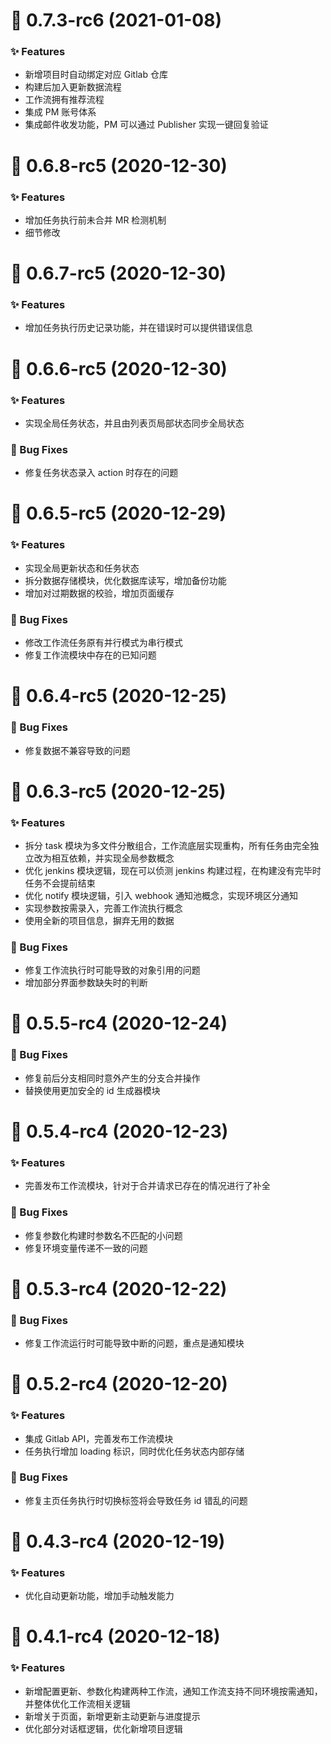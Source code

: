 <!--
 * @Author: Whzcorcd
 * @Date: 2020-12-15 14:43:54
 * @LastEditors: Whzcorcd
 * @LastEditTime: 2021-01-08 17:33:29
 * @Description: file content
-->
# :tada: 0.7.3-rc6 (2021-01-08)

### :sparkles: Features

* 新增项目时自动绑定对应 Gitlab 仓库
* 构建后加入更新数据流程
* 工作流拥有推荐流程
* 集成 PM 账号体系
* 集成邮件收发功能，PM 可以通过 Publisher 实现一键回复验证



# :tada: 0.6.8-rc5 (2020-12-30)

### :sparkles: Features

* 增加任务执行前未合并 MR 检测机制
* 细节修改



# :tada: 0.6.7-rc5 (2020-12-30)

### :sparkles: Features

* 增加任务执行历史记录功能，并在错误时可以提供错误信息



# :tada: 0.6.6-rc5 (2020-12-30)

### :sparkles: Features

* 实现全局任务状态，并且由列表页局部状态同步全局状态

### :bug: Bug Fixes

* 修复任务状态录入 action 时存在的问题



# :tada: 0.6.5-rc5 (2020-12-29)

### :sparkles: Features

* 实现全局更新状态和任务状态
* 拆分数据存储模块，优化数据库读写，增加备份功能
* 增加对过期数据的校验，增加页面缓存

### :bug: Bug Fixes

* 修改工作流任务原有并行模式为串行模式
* 修复工作流模块中存在的已知问题



# :tada: 0.6.4-rc5 (2020-12-25)

### :bug: Bug Fixes

* 修复数据不兼容导致的问题



# :tada: 0.6.3-rc5 (2020-12-25)

### :sparkles: Features

* 拆分 task 模块为多文件分散组合，工作流底层实现重构，所有任务由完全独立改为相互依赖，并实现全局参数概念
* 优化 jenkins 模块逻辑，现在可以侦测 jenkins 构建过程，在构建没有完毕时任务不会提前结束
* 优化 notify 模块逻辑，引入 webhook 通知池概念，实现环境区分通知
* 实现参数按需录入，完善工作流执行概念
* 使用全新的项目信息，摒弃无用的数据

### :bug: Bug Fixes

* 修复工作流执行时可能导致的对象引用的问题
* 增加部分界面参数缺失时的判断



# :tada: 0.5.5-rc4 (2020-12-24)

### :bug: Bug Fixes

* 修复前后分支相同时意外产生的分支合并操作
* 替换使用更加安全的 id 生成器模块



# :tada: 0.5.4-rc4 (2020-12-23)

### :sparkles: Features

* 完善发布工作流模块，针对于合并请求已存在的情况进行了补全

### :bug: Bug Fixes

* 修复参数化构建时参数名不匹配的小问题
* 修复环境变量传递不一致的问题



# :tada: 0.5.3-rc4 (2020-12-22)

### :bug: Bug Fixes

* 修复工作流运行时可能导致中断的问题，重点是通知模块



# :tada: 0.5.2-rc4 (2020-12-20)

### :sparkles: Features

* 集成 Gitlab API，完善发布工作流模块
* 任务执行增加 loading 标识，同时优化任务状态内部存储

### :bug: Bug Fixes

* 修复主页任务执行时切换标签将会导致任务 id 错乱的问题



# :tada: 0.4.3-rc4 (2020-12-19)

### :sparkles: Features

* 优化自动更新功能，增加手动触发能力



# :tada: 0.4.1-rc4 (2020-12-18)

### :sparkles: Features

* 新增配置更新、参数化构建两种工作流，通知工作流支持不同环境按需通知，并整体优化工作流相关逻辑
* 新增关于页面，新增更新主动更新与进度提示
* 优化部分对话框逻辑，优化新增项目逻辑
